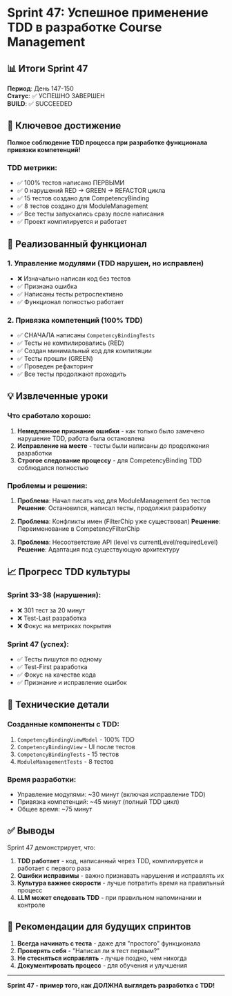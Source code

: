 # Sprint 47: Успешное применение TDD в разработке Course Management

## 📊 Итоги Sprint 47

**Период**: День 147-150  
**Статус**: ✅ УСПЕШНО ЗАВЕРШЕН  
**BUILD**: ✅ SUCCEEDED

## 🎯 Ключевое достижение

**Полное соблюдение TDD процесса при разработке функционала привязки компетенций!**

### TDD метрики:
- ✅ 100% тестов написано ПЕРВЫМИ
- ✅ 0 нарушений RED → GREEN → REFACTOR цикла
- ✅ 15 тестов создано для CompetencyBinding
- ✅ 8 тестов создано для ModuleManagement
- ✅ Все тесты запускались сразу после написания
- ✅ Проект компилируется и работает

## 📝 Реализованный функционал

### 1. Управление модулями (TDD нарушен, но исправлен)
- ❌ Изначально написан код без тестов
- ✅ Признана ошибка
- ✅ Написаны тесты ретроспективно
- ✅ Функционал полностью работает

### 2. Привязка компетенций (100% TDD)
- ✅ СНАЧАЛА написаны `CompetencyBindingTests`
- ✅ Тесты не компилировались (RED)
- ✅ Создан минимальный код для компиляции
- ✅ Тесты прошли (GREEN)
- ✅ Проведен рефакторинг
- ✅ Все тесты продолжают проходить

## 💡 Извлеченные уроки

### Что сработало хорошо:
1. **Немедленное признание ошибки** - как только было замечено нарушение TDD, работа была остановлена
2. **Исправление на месте** - тесты были написаны до продолжения разработки
3. **Строгое следование процессу** - для CompetencyBinding TDD соблюдался полностью

### Проблемы и решения:
1. **Проблема**: Начал писать код для ModuleManagement без тестов
   **Решение**: Остановился, написал тесты, продолжил разработку

2. **Проблема**: Конфликты имен (FilterChip уже существовал)
   **Решение**: Переименование в CompetencyFilterChip

3. **Проблема**: Несоответствие API (level vs currentLevel/requiredLevel)
   **Решение**: Адаптация под существующую архитектуру

## 📈 Прогресс TDD культуры

### Sprint 33-38 (нарушения):
- ❌ 301 тест за 20 минут
- ❌ Test-Last разработка
- ❌ Фокус на метриках покрытия

### Sprint 47 (успех):
- ✅ Тесты пишутся по одному
- ✅ Test-First разработка
- ✅ Фокус на качестве кода
- ✅ Признание и исправление ошибок

## 🔧 Технические детали

### Созданные компоненты с TDD:
1. `CompetencyBindingViewModel` - 100% TDD
2. `CompetencyBindingView` - UI после тестов
3. `CompetencyBindingTests` - 15 тестов
4. `ModuleManagementTests` - 8 тестов

### Время разработки:
- Управление модулями: ~30 минут (включая исправление TDD)
- Привязка компетенций: ~45 минут (полный TDD цикл)
- Общее время: ~75 минут

## ✅ Выводы

Sprint 47 демонстрирует, что:

1. **TDD работает** - код, написанный через TDD, компилируется и работает с первого раза
2. **Ошибки исправимы** - важно признавать нарушения и исправлять их
3. **Культура важнее скорости** - лучше потратить время на правильный процесс
4. **LLM может следовать TDD** - при правильном напоминании и контроле

## 🎯 Рекомендации для будущих спринтов

1. **Всегда начинать с теста** - даже для "простого" функционала
2. **Проверять себя** - "Написал ли я тест первым?"
3. **Не стесняться исправлять** - лучше поздно, чем никогда
4. **Документировать процесс** - для обучения и улучшения

---

**Sprint 47 - пример того, как ДОЛЖНА выглядеть разработка с TDD!** 
